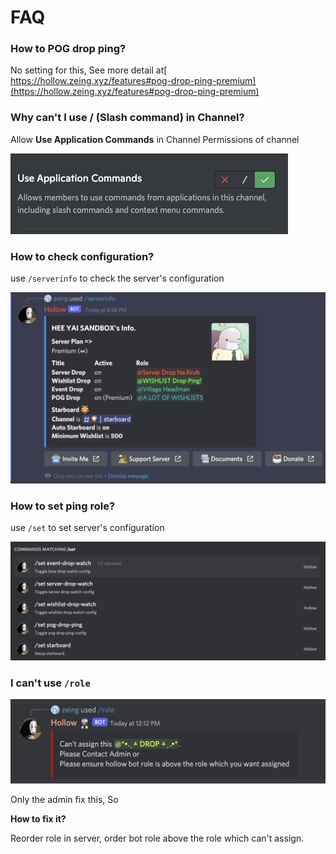 # FAQ

### How to POG drop ping?

No setting for this, See more detail at[ https://hollow.zeing.xyz/features#pog-drop-ping-premium](https://hollow.zeing.xyz/features#pog-drop-ping-premium)

### **Why can't I use / (Slash command) in Channel?**

Allow **Use Application Commands** in Channel Permissions of channel

<div align="left">

<img src=".gitbook/assets/image (9) (1).png" alt="">

</div>

### How to check configuration?

use `/serverinfo` to check the server's configuration

![](<.gitbook/assets/image (2).png>)

### How to set ping role?

use `/set` to set server's configuration

![](<.gitbook/assets/image (16) (1).png>)

### I can't use `/role`

![error](<.gitbook/assets/image (3).png>)

Only the admin fix this, So&#x20;

**How to fix it?**

Reorder role in server, order bot role above the role which can't assign.
